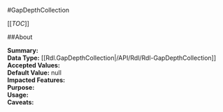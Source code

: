 #GapDepthCollection

[[_TOC_]]

##About

**Summary:**   
**Data Type:** [[Rdl.GapDepthCollection|/API/Rdl/Rdl-GapDepthCollection]]  
**Accepted Values:**   
**Default Value:** null  
**Impacted Features:**   
**Purpose:**   
**Usage:**   
**Caveats:**   


